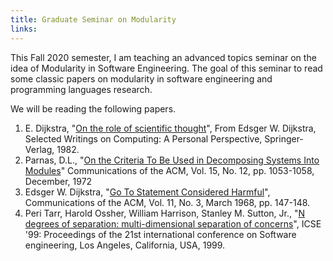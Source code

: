 ```yaml
---
title: Graduate Seminar on Modularity
links:
---
```


This Fall 2020 semester, I am teaching an advanced topics seminar on 
the idea of Modularity in Software Engineering.
The goal of this seminar to read some classic papers on modularity in 
software engineering and programming languages research.  

We will be reading the following papers. 

1. E. Dijkstra, "[On the role of scientific thought](https://www.cs.utexas.edu/users/EWD/transcriptions/EWD04xx/EWD447.html)", 
   From Edsger W. Dijkstra, Selected Writings on Computing: A Personal Perspective, Springer-Verlag, 1982. 
2. Parnas, D.L., "[On the Criteria To Be Used in Decomposing Systems Into Modules](https://dl.acm.org/doi/10.1145/361598.361623)" 
   Communications of the ACM, Vol. 15, No. 12, pp. 1053-1058, December, 1972 
3. Edsger W. Dijkstra, "[Go To Statement Considered Harmful](http://www.acm.org/classics/oct95/)", 
   Communications of the ACM, Vol. 11, No. 3, March 1968, pp. 147-148.
4. Peri Tarr, Harold Ossher, William Harrison, Stanley M. Sutton, Jr., 
   "[N degrees of separation: multi-dimensional separation of concerns](https://ieeexplore.ieee.org/document/841000)", 
   ICSE '99: Proceedings of the 21st international conference on Software engineering, Los Angeles, California, USA, 1999.


